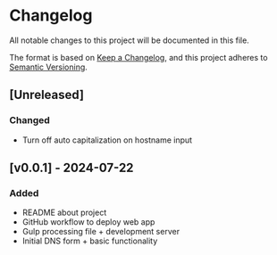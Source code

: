 # Changelog

All notable changes to this project will be documented in this file.

The format is based on [Keep a Changelog](https://keepachangelog.com/en/1.0.0/),
and this project adheres to [Semantic Versioning](https://semver.org/spec/v2.0.0.html).

## [Unreleased]

### Changed

- Turn off auto capitalization on hostname input

## [v0.0.1] - 2024-07-22

### Added

- README about project
- GitHub workflow to deploy web app
- Gulp processing file + development server
- Initial DNS form + basic functionality

